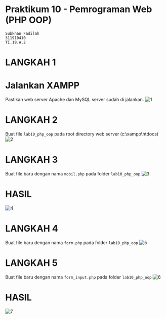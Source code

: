 # Praktikum 10 - Pemrograman Web (PHP OOP)
~~~
Subkhan Fadilah
311910410
TI.19.A.2
~~~
# LANGKAH 1
# Jalankan XAMPP
Pastikan web server Apache dan MySQL server sudah di jalankan.
![1](https://user-images.githubusercontent.com/56526583/121351301-d05b9c80-c955-11eb-911d-547cf644ebfb.png)
# LANGKAH 2
Buat file ```lab10_php_oop``` pada root directory web server (c:\xampp\htdocs)
![2](https://user-images.githubusercontent.com/56526583/121351825-6099e180-c956-11eb-91a7-eff4bdc78f9e.png)
# LANGKAH 3
 Buat file baru dengan nama ```mobil.php``` pada folder ```lab10_php_oop```
 ![3](https://user-images.githubusercontent.com/56526583/121352035-9fc83280-c956-11eb-9582-6c529cc8efca.png)
# HASIL
![4](https://user-images.githubusercontent.com/56526583/121352091-ad7db800-c956-11eb-8707-e88bf62eb0c4.png)
# LANGKAH 4
Buat file baru dengan nama ```form.php``` pada folder ```lab10_php_oop```
![5](https://user-images.githubusercontent.com/56526583/121352321-f0d82680-c956-11eb-884f-175261674e63.png)
# LANGKAH 5
Buat file baru dengan nama ```form_input.php``` pada folder ```lab10_php_oop```
![6](https://user-images.githubusercontent.com/56526583/121352468-1a914d80-c957-11eb-8477-8dc4ee16442c.png)
# HASIL
![7](https://user-images.githubusercontent.com/56526583/121352551-309f0e00-c957-11eb-8ede-4524737c1101.png)



